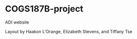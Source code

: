 COGS187B-project
================

ADI website


Layout by Haakon L'Orange, Elizabeth Stevens, and Tiffany Tse 
